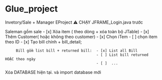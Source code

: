 # Glue_project
Invetory/Sale + Manager EProject
              :warning: CHẠY JFRAME_Login.java trước

Saleman gồm
        sale - [x] Xóa item ( theo dòng + xóa toàn bộ JTable)
              - [x] Thêm Customer( hoặc không theo customer)
              - [x] Chọn iTem 
              - [ ]   chọn item theo ID
              - [x] Tạo bill chính + bill_detail;



         Bill gồm list bill + returned bill:  - [x] List all Bill
                                              - [ ] List bill returned HOẶC theo ngày
                                              - [ ]  ...
                
Xóa DATABASE hiện tại. và import database mới
